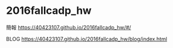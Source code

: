 # 2016fallcadp_hw

簡報 https://40423107.github.io/2016fallcadp_hw/#/

BLOG https://40423107.github.io/2016fallcadp_hw/blog/index.html
